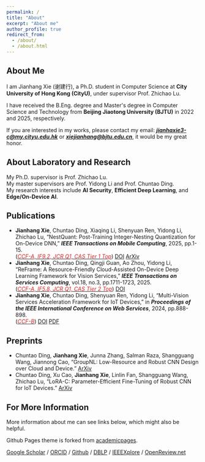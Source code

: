 ```yaml
---
permalink: /
title: "About"
excerpt: "About me"
author_profile: true
redirect_from: 
  - /about/
  - /about.html
---
```


<!--This is the front page of a website that is powered by the [academicpages template](https://github.com/academicpages/academicpages.github.io) and hosted on GitHub pages. [GitHub pages](https://pages.github.com) is a free service in which websites are built and hosted from code and data stored in a GitHub repository, automatically updating when a new commit is made to the respository. This template was forked from the [Minimal Mistakes Jekyll Theme](https://mmistakes.github.io/minimal-mistakes/) created by Michael Rose, and then extended to support the kinds of content that academics have: publications, talks, teaching, a portfolio, blog posts, and a dynamically-generated CV. You can fork [this repository](https://github.com/academicpages/academicpages.github.io) right now, modify the configuration and markdown files, add your own PDFs and other content, and have your own site for free, with no ads! An older version of this template powers my own personal website at [stuartgeiger.com](http://stuartgeiger.com), which uses [this Github repository](https://github.com/staeiou/staeiou.github.io).-->

About Me
------
I am Jianhang Xie (谢建行), a Ph.D. student in Computer Science at **City University of Hong Kong (CityU)**, under supervisor Prof. Zhichao Lu. <br>
<!--a master student from School of Computer Science and Technology, Beijing Jiaotong University.  <br>-->
I have received the B.Eng. degree and Master's degree in Computer Science and Technology from **Beijing Jiaotong University (BJTU)** in 2022 and 2025, respectively.  <br>
<!--Currently I am ***looking for a Ph.D. position in 25fall/26spring/26fall***.  <br> -->
If you are interested in my works, please contact my email: ***jianhaxie3-c@my.cityu.edu.hk*** or ***xiejianhang@bjtu.edu.cn***, it would be my great honor.

<!--**This is a TEST HOMEPAGE**. -->

About Laboratory and Research 
------
My Ph.D. supervisor is Prof. Zhichao Lu. <br>
My master supervisors are Prof. Yidong Li and Prof. Chuntao Ding. <br>
My research interests include **AI Security**, **Efficient Deep Learning**, and **Edge/On-Device AI**.
<!--, and **Model Compression**.-->

Publications
------
* **Jianhang Xie**, Chuntao Ding, Xiaqing Li, Shenyuan Ren, Yidong Li, Zhichao Lu, “NestQuant: Post-Training Integer-Nesting Quantization for On-Device DNN,” ***IEEE Transactions on Mobile Computing***, 2025, pp.1-15. <br>
  (*<u><font color="#d62728">CCF-A, IF9.2, JCR Q1, CAS Tier 1 Top</font></u>*) [DOI](https://doi.org/10.1109/TMC.2025.3582583) [ArXiv](https://arxiv.org/abs/2506.17870)
* **Jianhang Xie**, Chuntao Ding, Qingji Guan, Ao Zhou, Yidong Li, “ReFrame: A Resource-Friendly Cloud-Assisted On-Device Deep Learning Framework for Vision Services,” ***IEEE Transactions on Services Computing***, vol.18, no.3, pp.1711-1723, 2025. <br>
  (*<u><font color="#d62728">CCF-A, IF5.8, JCR Q1, CAS Tier 2 Top</font></u>*) [DOI](https://doi.org/10.1109/TSC.2025.3552328)
* **Jianhang Xie**, Chuntao Ding, Shenyuan Ren, Yidong Li, “Multi-Vision Services Acceleration Framework for IoT Devices,” in ***Proceedings of the IEEE International Conference on Web Services***, 2024, pp.888-898. <br>
  (*<u><font color="#d62728">CCF-B</font></u>*) [DOI](https://doi.org/10.1109/ICWS62655.2024.00107) [PDF](https://drive.google.com/file/d/15hIPDqR_5qxWqwyZP7O39XeyaHZ1CZJg/view)

Preprints
------

* Chuntao Ding, **Jianhang Xie**, Junna Zhang, Salman Raza, Shangguang Wang, Jiannong Cao, “GroupNL: Low-Resource and Robust CNN Design over Cloud and Device.” [ArXiv](https://arxiv.org/abs/2506.12335)
* Chuntao Ding, Xu Cao, **Jianhang Xie**, Linlin Fan, Shangguang Wang, Zhichao Lu, “LoRA-C: Parameter-Efficient Fine-Tuning of Robust CNN for IoT Devices.” [ArXiv](https://arxiv.org/abs/2410.16954)

For More Information
------
More information about me can see links below, which might also be helpful. 

Github Pages theme is forked from [academicpages](https://github.com/academicpages/academicpages.github.io).

[Google Scholar](https://scholar.google.com/citations?hl=zh-CN&user=Yb8J9tkAAAAJ) / [ORCID](https://orcid.org/0009-0002-8766-6181) / [Github](https://github.com/jianhayes) / [DBLP](https://dblp.org/pid/388/4016.html) / [IEEEXplore](https://ieeexplore.ieee.org/author/990200420292864) / [OpenReview.net](https://openreview.net/profile?id=~Jianhang_Xie2)

<!--
[](http://faculty.bjtu.edu.cn/8408/)
A data-driven personal website
======
Like many other Jekyll-based GitHub Pages templates, academicpages makes you separate the website's content from its form. The content & metadata of your website are in structured markdown files, while various other files constitute the theme, specifying how to transform that content & metadata into HTML pages. You keep these various markdown (.md), YAML (.yml), HTML, and CSS files in a public GitHub repository. Each time you commit and push an update to the repository, the [GitHub pages](https://pages.github.com/) service creates static HTML pages based on these files, which are hosted on GitHub's servers free of charge.

Many of the features of dynamic content management systems (like Wordpress) can be achieved in this fashion, using a fraction of the computational resources and with far less vulnerability to hacking and DDoSing. You can also modify the theme to your heart's content without touching the content of your site. If you get to a point where you've broken something in Jekyll/HTML/CSS beyond repair, your markdown files describing your talks, publications, etc. are safe. You can rollback the changes or even delete the repository and start over -- just be sure to save the markdown files! Finally, you can also write scripts that process the structured data on the site, such as [this one](https://github.com/academicpages/academicpages.github.io/blob/master/talkmap.ipynb) that analyzes metadata in pages about talks to display [a map of every location you've given a talk](https://academicpages.github.io/talkmap.html).

Getting started
======
1. Register a GitHub account if you don't have one and confirm your e-mail (required!)
1. Fork [this repository](https://github.com/academicpages/academicpages.github.io) by clicking the "fork" button in the top right. 
1. Go to the repository's settings (rightmost item in the tabs that start with "Code", should be below "Unwatch"). Rename the repository "[your GitHub username].github.io", which will also be your website's URL.
1. Set site-wide configuration and create content & metadata (see below -- also see [this set of diffs](http://archive.is/3TPas) showing what files were changed to set up [an example site](https://getorg-testacct.github.io) for a user with the username "getorg-testacct")
1. Upload any files (like PDFs, .zip files, etc.) to the files/ directory. They will appear at https://[your GitHub username].github.io/files/example.pdf.  
1. Check status by going to the repository settings, in the "GitHub pages" section

Site-wide configuration
------
The main configuration file for the site is in the base directory in [_config.yml](https://github.com/academicpages/academicpages.github.io/blob/master/_config.yml), which defines the content in the sidebars and other site-wide features. You will need to replace the default variables with ones about yourself and your site's github repository. The configuration file for the top menu is in [_data/navigation.yml](https://github.com/academicpages/academicpages.github.io/blob/master/_data/navigation.yml). For example, if you don't have a portfolio or blog posts, you can remove those items from that navigation.yml file to remove them from the header. 

Create content & metadata
------
For site content, there is one markdown file for each type of content, which are stored in directories like _publications, _talks, _posts, _teaching, or _pages. For example, each talk is a markdown file in the [_talks directory](https://github.com/academicpages/academicpages.github.io/tree/master/_talks). At the top of each markdown file is structured data in YAML about the talk, which the theme will parse to do lots of cool stuff. The same structured data about a talk is used to generate the list of talks on the [Talks page](https://academicpages.github.io/talks), each [individual page](https://academicpages.github.io/talks/2012-03-01-talk-1) for specific talks, the talks section for the [CV page](https://academicpages.github.io/cv), and the [map of places you've given a talk](https://academicpages.github.io/talkmap.html) (if you run this [python file](https://github.com/academicpages/academicpages.github.io/blob/master/talkmap.py) or [Jupyter notebook](https://github.com/academicpages/academicpages.github.io/blob/master/talkmap.ipynb), which creates the HTML for the map based on the contents of the _talks directory).

**Markdown generator**

I have also created [a set of Jupyter notebooks](https://github.com/academicpages/academicpages.github.io/tree/master/markdown_generator
) that converts a CSV containing structured data about talks or presentations into individual markdown files that will be properly formatted for the academicpages template. The sample CSVs in that directory are the ones I used to create my own personal website at stuartgeiger.com. My usual workflow is that I keep a spreadsheet of my publications and talks, then run the code in these notebooks to generate the markdown files, then commit and push them to the GitHub repository.

How to edit your site's GitHub repository
------
Many people use a git client to create files on their local computer and then push them to GitHub's servers. If you are not familiar with git, you can directly edit these configuration and markdown files directly in the github.com interface. Navigate to a file (like [this one](https://github.com/academicpages/academicpages.github.io/blob/master/_talks/2012-03-01-talk-1.md) and click the pencil icon in the top right of the content preview (to the right of the "Raw | Blame | History" buttons). You can delete a file by clicking the trashcan icon to the right of the pencil icon. You can also create new files or upload files by navigating to a directory and clicking the "Create new file" or "Upload files" buttons. 

Example: editing a markdown file for a talk
![Editing a markdown file for a talk](/images/editing-talk.png)

For more info
------
More info about configuring academicpages can be found in [the guide](https://academicpages.github.io/markdown/). The [guides for the Minimal Mistakes theme](https://mmistakes.github.io/minimal-mistakes/docs/configuration/) (which this theme was forked from) might also be helpful.

-->
